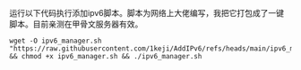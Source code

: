 运行以下代码执行添加ipv6脚本。脚本为网络上大佬编写，我把它打包成了一键脚本。目前亲测在甲骨文服务器有效。

~~~shell
wget -O ipv6_manager.sh "https://raw.githubusercontent.com/1keji/AddIPv6/refs/heads/main/ipv6_manager.sh" && chmod +x ipv6_manager.sh && ./ipv6_manager.sh
~~~

